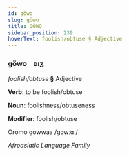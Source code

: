 ```yaml
---
id: göwo
slug: göwo
title: GÖWO
sidebar_position: 239
hoverText: foolish/obtuse § Adjective
---
```


### göwo&emsp;<span kind="abugida">ꜿıʒ</span>

*foolish/obtuse* **§** Adjective

**Verb**: to be foolish/obtuse

**Noun**: foolishness/obtuseness

**Modifier**: foolish/obtuse

Oromo gowwaa /gɔwːɑː/

*Afroasiatic Language Family*